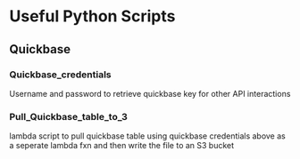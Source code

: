 # Useful Python Scripts

## Quickbase

### Quickbase_credentials

Username and password to retrieve quickbase key for other API interactions

### Pull_Quickbase_table_to_3

lambda script to pull quickbase table using quickbase credentials above as a seperate lambda fxn and then write the file to an S3 bucket